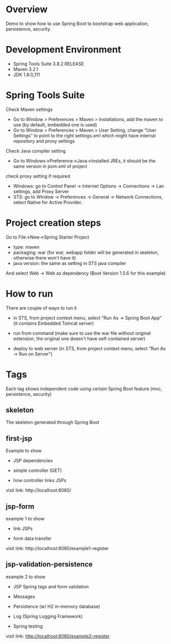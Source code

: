 # Overview

Demo to show how to use Spring Boot to bootstrap web application, persistence, security.

# Development Environment

- Spring Tools Suite 3.8.2.RELEASE
- Maven 3.2.1
- JDK 1.8.0_111

# Spring Tools Suite

Check Maven settings

- Go to Window > Preferences > Maven > Installations, add the maven to use (by default, embedded one is used)
- Go to Window > Preferences > Maven > User Setting, change “User Settings” to point to the right settings.xml which might have internal repository and proxy settings

Check Java compiler setting

- Go to Windows->Preference->Java->Installed JREs, it should be the same version in pom.xml of project

check proxy setting if required

- Windows: go to Control Panel -> Internet Options -> Connections -> Lan settings, add Proxy Server
- STS: go to Window -> Preferences -> General -> Network Connections, select Native for Active Provider.


# Project creation steps

Go to File->New->Spring Starter Project

- type: maven
- packaging: war (for war, webapp folder will be generated in skeleton, otherwise there won't have it)
- java version: the same as setting in STS java compiler

And select Web -> Web as dependency (Boot Version 1.5.6 for this example)

# How to run

There are couple of ways to run it

- in STS, from project context menu, select “Run As -> Spring Boot App” (it contains Embedded Tomcat server)

- run from command (make sure to use the war file without original extension, the original one doesn't have self-contained server) 

- deploy to web server (in STS, from project context menu, select “Run As -> Run on Server”)

# Tags

Each tag shows independent code using certain Spring Boot feature (mvc, persistence, security)

## skeleton

The skeleton generated through Spring Boot

## first-jsp

Example to show 

- JSP dependencies 

- simple controller (GET)

- how controller links JSPs

visit link: http://localhost:8080/


## jsp-form

example 1 to show
 
- link JSPs

- form data transfer

visit link: http://localhost:8080/example1-register

## jsp-validation-persistence

example 2 to show

- JSP Spring tags and form validation

- Messages

- Persistence (w/ H2 in-memory database)

- Log (Spring Logging Framework)

- Spring testing

visit link: [http://localhost:8080/example2-register](http://localhost:8080/example2-register)
